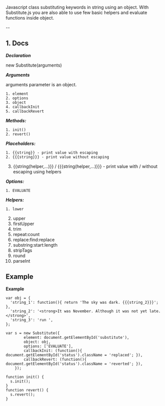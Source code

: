 Javascript class substituting keywords in string using an object. With Substitute.js you are also able to use few basic helpers and evaluate functions inside object.

--

## 1. Docs

___Declaration___

new Substitute(arguments)

___Arguments___

arguments parameter is an object.

	1. element
	2. options
	3. object
	4. callbackInit
	5. callbackRevert

___Methods:___

	1. init()
	2. revert()

___Placeholders:___

	1. {{string}} - print value with escaping
	2. {{{string}}} - print value without escaping
  3. {{string(helper,...)}} / {{{string(helper,...)}}} - print value with / without escaping using helpers

___Options:___

	1. EVALUATE

___Helpers:___

	1. lower
  2. upper
  3. firstUpper
  4. trim
  5. repeat:count
  6. replace:find:replace
  7. substring:start:length
  8. stripTags
  9. round
  10. parseInt
  
## Example

**Example**

    var obj = {
      'string_1': function(){ return 'The sky was dark. {{{string_2}}}'; },
      'string_2': '<strong>It was November. Although it was not yet late.</strong>',
      'string_3': 'run ',
    };
    
    var s = new Substitute({
			element: document.getElementById('substitute'),
			object: obj,
			options: ['EVALUATE'],
			callbackInit: (function(){ document.getElementById('status').className = 'replaced'; }),
			callbackRevert: (function(){ document.getElementById('status').className = 'reverted'; }),
		});
    
    function init() {
      s.init();
    }
    function revert() {
      s.revert();
    }
